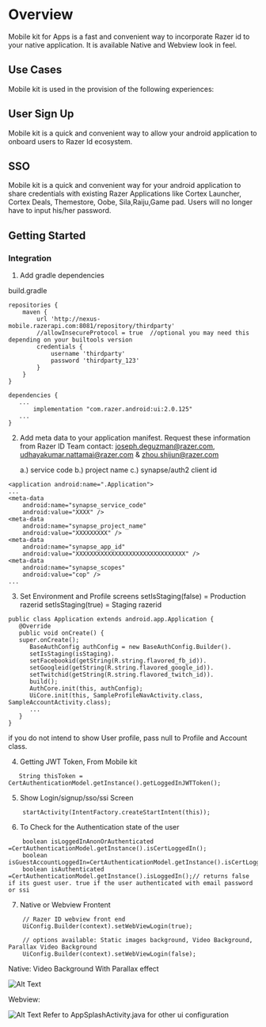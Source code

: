 # Overview

Mobile kit for Apps is a fast and convenient way to incorporate Razer id to your native application. It is available Native and Webview look in feel.

## Use Cases
Mobile kit is used in the provision of the following experiences:
## User Sign Up
Mobile kit is a quick and convenient way to allow your android application to onboard users to Razer Id ecosystem.
## SSO
Mobile kit is a quick and convenient way for your android application to share credentials with existing Razer Applications like Cortex Launcher, Cortex Deals, Themestore, Oobe, Sila,Raiju,Game pad.
Users will no longer have to input his/her password.
## Getting Started

### Integration

1. Add gradle dependencies

build.gradle
```
repositories {
    maven {
        url 'http://nexus-mobile.razerapi.com:8081/repository/thirdparty'
        //allowInsecureProtocol = true  //optional you may need this depending on your builtools version
        credentials {
            username 'thirdparty'
            password 'thirdparty_123'
        }
    }
}
 
dependencies {
   ...
       implementation "com.razer.android:ui:2.0.125"
   ...
}
```
2. Add meta data to your application manifest. Request these information from Razer ID Team
   contact: joseph.deguzman@razer.com, udhayakumar.nattamai@razer.com & zhou.shijun@razer.com

   a.) service code
   b.) project name
   c.) synapse/auth2 client id

```
<application android:name=".Application">
...
<meta-data
    android:name="synapse_service_code"
    android:value="XXXX" />
<meta-data
    android:name="synapse_project_name"
    android:value="XXXXXXXXX" />
<meta-data
    android:name="synapse_app_id"
    android:value="XXXXXXXXXXXXXXXXXXXXXXXXXXXXXXX" />
<meta-data
    android:name="synapse_scopes"
    android:value="cop" />
...
```
3. Set Environment and Profile screens
   setIsStaging(false) = Production razerid
   setIsStaging(true)   = Staging razerid

```
public class Application extends android.app.Application {
   @Override
   public void onCreate() {
   super.onCreate();
      BaseAuthConfig authConfig = new BaseAuthConfig.Builder().
      setIsStaging(isStaging).
      setFacebookid(getString(R.string.flavored_fb_id)).
      setGoogleid(getString(R.string.flavored_google_id)).
      setTwitchid(getString(R.string.flavored_twitch_id)).
      build();
      AuthCore.init(this, authConfig);
      UiCore.init(this, SampleProfileNavActivity.class, SampleAccountActivity.class);
      ...
   }
}
```

if you do not intend to show User profile, pass null to Profile and Account class.

4. Getting JWT Token, From Mobile kit
```
   String thisToken = CertAuthenticationModel.getInstance().getLoggedInJWTToken();
```
5. Show Login/signup/sso/ssi  Screen
```
    startActivity(IntentFactory.createStartIntent(this));
```
6. To Check for the Authentication state of the user
```
    boolean isLoggedInAnonOrAuthenticated =CertAuthenticationModel.getInstance().isCertLoggedIn();
    boolean isGuestAccountLoggedIn=CertAuthenticationModel.getInstance().isCertLoggedInAnon();
    boolean isAuthenticated =CertAuthenticationModel.getInstance().isLoggedIn();// returns false if its guest user. true if the user authenticated with email password or ssi
```
7. Native or Webview Frontent
```
    // Razer ID webview front end
    UiConfig.Builder(context).setWebViewLogin(true);  
    
    // options available: Static images background, Video Background, Parallax Video Background
    UiConfig.Builder(context).setWebViewLogin(false);  
```
Native: Video Background With Parallax effect

![Alt Text](https://rz-s3-mobileapp-assets-prod.s3.ap-southeast-1.amazonaws.com/mkit/parallax_small.gif)



Webview:

![Alt Text](https://rz-s3-mobileapp-assets-prod.s3.ap-southeast-1.amazonaws.com/mkit/wcri_small.gif)
Refer  to AppSplashActivity.java for other ui configuration
